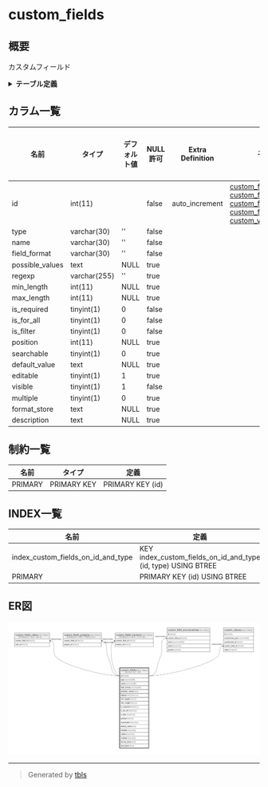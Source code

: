 # custom_fields

## 概要

カスタムフィールド

<details>
<summary><strong>テーブル定義</strong></summary>

```sql
CREATE TABLE `custom_fields` (
  `id` int(11) NOT NULL AUTO_INCREMENT,
  `type` varchar(30) NOT NULL DEFAULT '',
  `name` varchar(30) NOT NULL DEFAULT '',
  `field_format` varchar(30) NOT NULL DEFAULT '',
  `possible_values` text DEFAULT NULL,
  `regexp` varchar(255) DEFAULT '',
  `min_length` int(11) DEFAULT NULL,
  `max_length` int(11) DEFAULT NULL,
  `is_required` tinyint(1) NOT NULL DEFAULT 0,
  `is_for_all` tinyint(1) NOT NULL DEFAULT 0,
  `is_filter` tinyint(1) NOT NULL DEFAULT 0,
  `position` int(11) DEFAULT NULL,
  `searchable` tinyint(1) DEFAULT 0,
  `default_value` text DEFAULT NULL,
  `editable` tinyint(1) DEFAULT 1,
  `visible` tinyint(1) NOT NULL DEFAULT 1,
  `multiple` tinyint(1) DEFAULT 0,
  `format_store` text DEFAULT NULL,
  `description` text DEFAULT NULL,
  PRIMARY KEY (`id`),
  KEY `index_custom_fields_on_id_and_type` (`id`,`type`)
) ENGINE=InnoDB AUTO_INCREMENT=[Redacted by tbls] DEFAULT CHARSET=utf8mb4
```

</details>

## カラム一覧

| 名前              | タイプ          | デフォルト値       | NULL許可   | Extra Definition | 子テーブル                                                                                                                                                                                                                                             | 親テーブル      | コメント     |
| --------------- | ------------ | ------------ | -------- | ---------------- | ------------------------------------------------------------------------------------------------------------------------------------------------------------------------------------------------------------------------------------------------- | ---------- | -------- |
| id              | int(11)      |              | false    | auto_increment   | [custom_fields_roles](custom_fields_roles.md) [custom_fields_projects](custom_fields_projects.md) [custom_fields_trackers](custom_fields_trackers.md) [custom_field_enumerations](custom_field_enumerations.md) [custom_values](custom_values.md) |            |          |
| type            | varchar(30)  | ''           | false    |                  |                                                                                                                                                                                                                                                   |            |          |
| name            | varchar(30)  | ''           | false    |                  |                                                                                                                                                                                                                                                   |            |          |
| field_format    | varchar(30)  | ''           | false    |                  |                                                                                                                                                                                                                                                   |            |          |
| possible_values | text         | NULL         | true     |                  |                                                                                                                                                                                                                                                   |            |          |
| regexp          | varchar(255) | ''           | true     |                  |                                                                                                                                                                                                                                                   |            |          |
| min_length      | int(11)      | NULL         | true     |                  |                                                                                                                                                                                                                                                   |            |          |
| max_length      | int(11)      | NULL         | true     |                  |                                                                                                                                                                                                                                                   |            |          |
| is_required     | tinyint(1)   | 0            | false    |                  |                                                                                                                                                                                                                                                   |            |          |
| is_for_all      | tinyint(1)   | 0            | false    |                  |                                                                                                                                                                                                                                                   |            |          |
| is_filter       | tinyint(1)   | 0            | false    |                  |                                                                                                                                                                                                                                                   |            |          |
| position        | int(11)      | NULL         | true     |                  |                                                                                                                                                                                                                                                   |            |          |
| searchable      | tinyint(1)   | 0            | true     |                  |                                                                                                                                                                                                                                                   |            |          |
| default_value   | text         | NULL         | true     |                  |                                                                                                                                                                                                                                                   |            |          |
| editable        | tinyint(1)   | 1            | true     |                  |                                                                                                                                                                                                                                                   |            |          |
| visible         | tinyint(1)   | 1            | false    |                  |                                                                                                                                                                                                                                                   |            |          |
| multiple        | tinyint(1)   | 0            | true     |                  |                                                                                                                                                                                                                                                   |            |          |
| format_store    | text         | NULL         | true     |                  |                                                                                                                                                                                                                                                   |            |          |
| description     | text         | NULL         | true     |                  |                                                                                                                                                                                                                                                   |            |          |

## 制約一覧

| 名前      | タイプ         | 定義               |
| ------- | ----------- | ---------------- |
| PRIMARY | PRIMARY KEY | PRIMARY KEY (id) |

## INDEX一覧

| 名前                                 | 定義                                                            |
| ---------------------------------- | ------------------------------------------------------------- |
| index_custom_fields_on_id_and_type | KEY index_custom_fields_on_id_and_type (id, type) USING BTREE |
| PRIMARY                            | PRIMARY KEY (id) USING BTREE                                  |

## ER図

![er](custom_fields.svg)

---

> Generated by [tbls](https://github.com/k1LoW/tbls)
